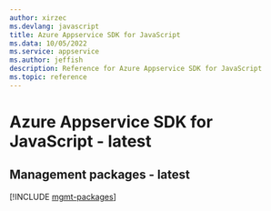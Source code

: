 ```yaml
---
author: xirzec
ms.devlang: javascript
title: Azure Appservice SDK for JavaScript
ms.data: 10/05/2022
ms.service: appservice
ms.author: jeffish
description: Reference for Azure Appservice SDK for JavaScript
ms.topic: reference
---
```

# Azure Appservice SDK for JavaScript - latest

## Management packages - latest
[!INCLUDE [mgmt-packages](appservice-mgmt-index.md)]